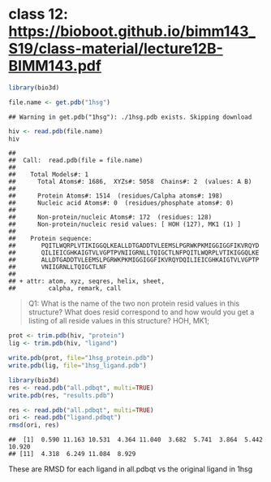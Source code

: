 class 12: <https://bioboot.github.io/bimm143_S19/class-material/lecture12B-BIMM143.pdf>
================

``` r
library(bio3d)
```

``` r
file.name <- get.pdb("1hsg")
```

    ## Warning in get.pdb("1hsg"): ./1hsg.pdb exists. Skipping download

``` r
hiv <- read.pdb(file.name)
hiv
```

    ## 
    ##  Call:  read.pdb(file = file.name)
    ## 
    ##    Total Models#: 1
    ##      Total Atoms#: 1686,  XYZs#: 5058  Chains#: 2  (values: A B)
    ## 
    ##      Protein Atoms#: 1514  (residues/Calpha atoms#: 198)
    ##      Nucleic acid Atoms#: 0  (residues/phosphate atoms#: 0)
    ## 
    ##      Non-protein/nucleic Atoms#: 172  (residues: 128)
    ##      Non-protein/nucleic resid values: [ HOH (127), MK1 (1) ]
    ## 
    ##    Protein sequence:
    ##       PQITLWQRPLVTIKIGGQLKEALLDTGADDTVLEEMSLPGRWKPKMIGGIGGFIKVRQYD
    ##       QILIEICGHKAIGTVLVGPTPVNIIGRNLLTQIGCTLNFPQITLWQRPLVTIKIGGQLKE
    ##       ALLDTGADDTVLEEMSLPGRWKPKMIGGIGGFIKVRQYDQILIEICGHKAIGTVLVGPTP
    ##       VNIIGRNLLTQIGCTLNF
    ## 
    ## + attr: atom, xyz, seqres, helix, sheet,
    ##         calpha, remark, call

> Q1: What is the name of the two non protein resid values in this structure? What does resid correspond to and how would you get a listing of all reside values in this structure? HOH, MK1;

``` r
prot <- trim.pdb(hiv, "protein")
lig <- trim.pdb(hiv, "ligand")
```

``` r
write.pdb(prot, file="1hsg_protein.pdb")
write.pdb(lig, file="1hsg_ligand.pdb")
```

``` r
library(bio3d)
res <- read.pdb("all.pdbqt", multi=TRUE)
write.pdb(res, "results.pdb")
```

``` r
res <- read.pdb("all.pdbqt", multi=TRUE)
ori <- read.pdb("ligand.pdbqt")
rmsd(ori, res)
```

    ##  [1]  0.590 11.163 10.531  4.364 11.040  3.682  5.741  3.864  5.442 10.920
    ## [11]  4.318  6.249 11.084  8.929

These are RMSD for each ligand in all.pdbqt vs the original ligand in 1hsg
